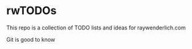 # rwTODOs

This repo is a collection of TODO lists and ideas for raywenderlich.com

Git is good to know
